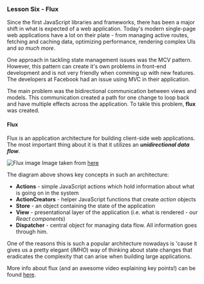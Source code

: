 ### Lesson Six - Flux

Since the first JavaScript libraries and frameworks, there has been a major shift in what is expected of a web application. Today's modern single-page web applications have a lot on their plate - from managing active routes, fetching and caching data, optimizing performance, rendering complex UIs and *so much more*.

One approach in tackling state management issues was the MCV pattern. However, this pattern can create it's own problems in front-end development and is not very friendly when comming up with new features.
The developers at Facebook had an issue using MVC in their application. 

The main problem was the bidirectional communication between views and models. This communication created a path for one change to loop back and have multiple effects across the application. To takle this problem, **flux** was created.

#### Flux
Flux is an application architecture for building client-side web applications. The most important thing about it is that it utilizes an **_unidirectional data flow_**.

![Flux image](http://facebook.github.io/flux/img/flux-simple-f8-diagram-explained-1300w.png) Image taken from [here](http://facebook.github.io/flux/docs/in-depth-overview.html#content)

The diagram above shows key concepts in such an architecture:
* **Actions** - simple JavaScript actions which hold information about what is going on in the system
* **ActionCreators** - helper JavaScript functions that create *action* objects
* **Store** - an object containing the state of the application
* **View** - presentational layer of the application (i.e. what is rendered - our *React components*)
* **Dispatcher** - central object for managing data flow. All information goes through him.

One of the reasons this is such a popular architecture nowadays is 'cause it gives us a pretty elegant (_IMHO_) way of thinking about state changes that eradicates the complexity that can arise when building large applications.

More info about flux (and an awesome video explaining key points!) can be found [here](http://facebook.github.io/flux/docs/in-depth-overview.html#content).
